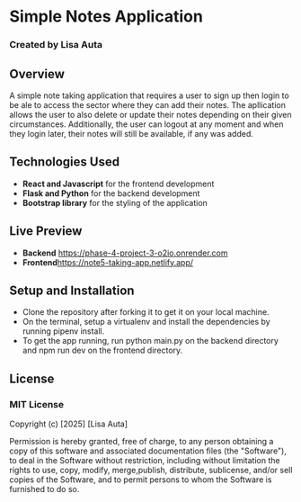 # Simple Notes Application
### Created by Lisa Auta
 
 ## Overview
 A simple note taking application that requires a user to sign up then login to be ale to access the sector where they can add their notes. The apllication allows the user to also delete or update their notes depending on their given circumstances. Additionally, the user can logout at any moment and when they login later, their notes will still be available, if any was added.

## Technologies Used
- **React and Javascript** for the frontend development
- **Flask and Python** for the backend development
- **Bootstrap library** for the styling of the application

## Live Preview
- **Backend** https://phase-4-project-3-o2io.onrender.com
- **Frontend**https://note5-taking-app.netlify.app/

## Setup and Installation
- Clone the repository after forking it to get it on your local machine.
- On the terminal, setup a virtualenv and install the dependencies by running pipenv install. 
- To get the app running, run python main.py on the backend directory and npm run dev on the frontend directory.

 ## License
 ### MIT License
 Copyright (c) [2025] [Lisa Auta]

Permission is hereby granted, free of charge, to any person obtaining a copy of this software and associated documentation files (the "Software"), to deal in the Software without restriction, including without limitation the rights to use, copy, modify, merge,publish, distribute, sublicense, and/or sell copies of the Software, and to permit persons to whom the Software is furnished to do so.